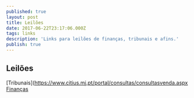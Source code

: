 ```yaml
---
published: true
layout: post
title: Leilões
date: 2017-06-22T23:17:06.000Z
tags: links
description: 'Links para leilões de finanças, tribunais e afins.'
publish: true
---
```

## Leilões

[Tribunais](https://www.citius.mj.pt/portal/consultas/consultasvenda.aspx
[Finanças](https://www.e-leiloes.pt/)
